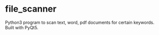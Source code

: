 # file_scanner

Python3 program to scan text, word, pdf documents for certain keywords. Built with PyQt5.
